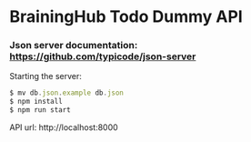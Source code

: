 # BrainingHub Todo Dummy API

### Json server documentation: https://github.com/typicode/json-server
Starting the server:  
```js
$ mv db.json.example db.json
$ npm install
$ npm run start
```  

API url: http://localhost:8000
